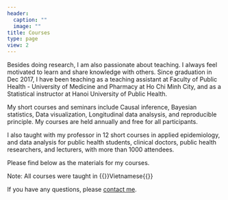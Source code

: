 ```yaml
---
header:
  caption: ""
  image: ""
title: Courses
type: page
view: 2
---
```


Besides doing research, I am also passionate about teaching. I always feel motivated to learn and share knowledge with others. Since graduation in Dec 2017, I have been teaching as a teaching assistant at Faculty of Public Health - University of Medicine and Pharmacy at Ho Chi Minh City, and as a Statistical instructor at Hanoi University of Public Health.

My short courses and seminars include Causal inference, Bayesian statistics, Data visualization, Longitudinal data analsysis, and reproducible principle. My courses are held annually and free for all participants.

I also taught with my professor in 12 short courses in applied epidemiology, and data analysis for public health students, clinical doctors, public health researchers, and lecturers, with more than 1000 attendees.

Please find below as the materials for my courses. 

Note: All courses were taught in {{<hl>}}Vietnamese{{</hl>}}

If you have any questions, please [contact me](/#contact).


